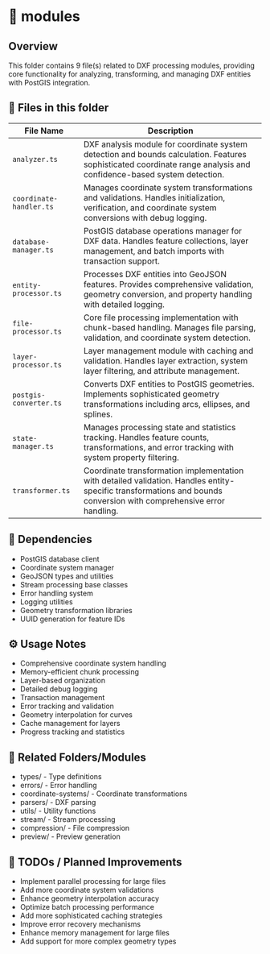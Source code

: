 # 📂 modules

## Overview
This folder contains 9 file(s) related to DXF processing modules, providing core functionality for analyzing, transforming, and managing DXF entities with PostGIS integration.

## 📄 Files in this folder

| File Name | Description |
|-----------|-------------|
| `analyzer.ts` | DXF analysis module for coordinate system detection and bounds calculation. Features sophisticated coordinate range analysis and confidence-based system detection. |
| `coordinate-handler.ts` | Manages coordinate system transformations and validations. Handles initialization, verification, and coordinate system conversions with debug logging. |
| `database-manager.ts` | PostGIS database operations manager for DXF data. Handles feature collections, layer management, and batch imports with transaction support. |
| `entity-processor.ts` | Processes DXF entities into GeoJSON features. Provides comprehensive validation, geometry conversion, and property handling with detailed logging. |
| `file-processor.ts` | Core file processing implementation with chunk-based handling. Manages file parsing, validation, and coordinate system detection. |
| `layer-processor.ts` | Layer management module with caching and validation. Handles layer extraction, system layer filtering, and attribute management. |
| `postgis-converter.ts` | Converts DXF entities to PostGIS geometries. Implements sophisticated geometry transformations including arcs, ellipses, and splines. |
| `state-manager.ts` | Manages processing state and statistics tracking. Handles feature counts, transformations, and error tracking with system property filtering. |
| `transformer.ts` | Coordinate transformation implementation with detailed validation. Handles entity-specific transformations and bounds conversion with comprehensive error handling. |

## 🔗 Dependencies
- PostGIS database client
- Coordinate system manager
- GeoJSON types and utilities
- Stream processing base classes
- Error handling system
- Logging utilities
- Geometry transformation libraries
- UUID generation for feature IDs

## ⚙️ Usage Notes
- Comprehensive coordinate system handling
- Memory-efficient chunk processing
- Layer-based organization
- Detailed debug logging
- Transaction management
- Error tracking and validation
- Geometry interpolation for curves
- Cache management for layers
- Progress tracking and statistics

## 🔄 Related Folders/Modules
- types/ - Type definitions
- errors/ - Error handling
- coordinate-systems/ - Coordinate transformations
- parsers/ - DXF parsing
- utils/ - Utility functions
- stream/ - Stream processing
- compression/ - File compression
- preview/ - Preview generation

## 🚧 TODOs / Planned Improvements
- Implement parallel processing for large files
- Add more coordinate system validations
- Enhance geometry interpolation accuracy
- Optimize batch processing performance
- Add more sophisticated caching strategies
- Improve error recovery mechanisms
- Enhance memory management for large files
- Add support for more complex geometry types